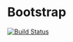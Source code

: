 # Bootstrap

[![Build Status](https://travis-ci.org/eivindingebrigtsen/boot.svg?branch=master)](https://travis-ci.org/eivindingebrigtsen/boot)
